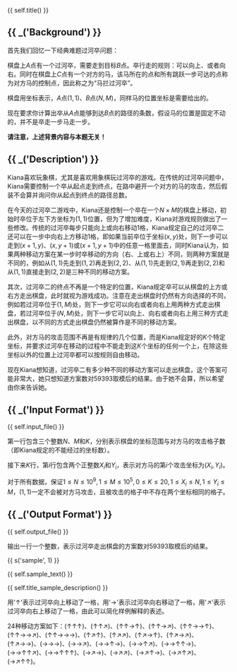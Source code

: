 {{ self.title() }}

## {{ _('Background') }}

首先我们回忆一下经典难题过河卒问题：

棋盘上$A$点有一个过河卒，需要走到目标$B$点。卒行走的规则：可以向上、或者向右。同时在棋盘上$C$点有一个对方的马，该马所在的点和所有跳跃一步可达的点称为对方马的控制点，因此称之为“马拦过河卒”。

棋盘用坐标表示，$A$点$(1,1)$、$B$点$(N,M)$，同样马的位置坐标是需要给出的。

现在要求你计算出卒从$A$点能够到达$B$点的路径的条数，假设马的位置是固定不动的，并不是卒走一步马走一步。

**请注意，上述背景内容与本题无关！**

## {{ _('Description') }}

Kiana喜欢玩象棋，尤其是喜欢用象棋玩过河卒的游戏。在传统的过河卒问题中，Kiana需要控制一个卒从起点走到终点，在路中避开一个对方的马的攻击，然后假装不会算并询问你从起点到终点的路径总数。

在今天的过河卒二游戏中，Kiana还是控制一个卒在一个$N\times M$的棋盘上移动，初始时卒位于左下方坐标为$(1,1)$位置，但为了增加难度，Kiana对游戏规则做出了一些修改。传统的过河卒每步只能向上或向右移动$1$格，Kiana规定自己的过河卒二还可以在一步中向右上方移动$1$格，即如果当前卒位于坐标$(x,y)$处，则下一步可以走到$(x+1,y)$、$(x,y+1)$或$(x+1,y+1)$中的任意一格里面去，同时Kiana认为，如果两种移动方案在某一步时卒移动的方向（右、上或右上）不同，则两种方案就是不同的，例如从$(1,1)$先走到$(1,2)$再走到$(2,2)$、从$(1,1)$先走到$(2,1)$再走到$(2,2)$和从$(1,1)$直接走到$(2,2)$是三种不同的移动方案。

其次，过河卒二的终点不再是一个特定的位置，Kiana规定卒可以从棋盘的上方或右方走出棋盘，此时就视为游戏成功。注意在走出棋盘时仍然有方向选择的不同，例如若过河卒位于$(1,M)$处，则下一步它可以向右或者向右上用两种方式走出棋盘，若过河卒位于$(N,M)$处，则下一步它可以向上、向右或者向右上用三种方式走出棋盘，以不同的方式走出棋盘仍然被算作是不同的移动方案。

此外，对方马的攻击范围不再是有规律的几个位置，而是Kiana规定好的$K$个特定坐标，并要求过河卒在移动的过程中不能走到这$K$个坐标的任何一个上，在除这些坐标以外的位置上过河卒都可以按规则自由移动。

现在Kiana想知道，过河卒二有多少种不同的移动方案可以走出棋盘，这个答案可能非常大，她只想知道方案数对$59393$取模后的结果。由于她不会算，所以希望由你来告诉她。

## {{ _('Input Format') }}

{{ self.input_file() }}

第一行包含三个整数$N$、$M$和$K$，分别表示棋盘的坐标范围与对方马的攻击格子数（即Kiana规定的不能经过的坐标数）。

接下来$K$行，第$i$行包含两个正整数$X_i$和$Y_i$，表示对方马的第$i$个攻击坐标为$(X_i,Y_i)$。

对于所有数据，保证$1\leq N\leq 10^9, 1\leq M\leq 10^5, 0\leq K\leq 20, 1\leq X_i\leq N, 1\leq Y_i\leq M$，$(1,1)$一定不会被对方马攻击，且被攻击的格子中不存在两个坐标相同的格子。

## {{ _('Output Format') }}

{{ self.output_file() }}

输出一行一个整数，表示过河卒走出棋盘的方案数对$59393$取模后的结果。

{{ s('sample', 1) }}

{{ self.sample_text() }}

{{ self.title_sample_description() }}

用'↑'表示过河卒向上移动了一格，用'→'表示过河卒向右移动了一格，用'↗'表示过河卒向右上移动了一格，由此可以简化样例解释的表述。

$24$种移动方案如下：(↑↑↑)、(↑↑↗)、(↑↑→↑)、(↑↑→↗)、(↑↑→→↑)、(↑↑→→↗)、(↑↑→→→)、(↑↗↑)、(↑↗↗)、(↑↗→↑)、(↑↗→↗)、(↑↗→→)、(→→→)、(→→↗)、(→→↑→)、(→→↑↗)、(→→↑↑→)、(→→↑↑↗)、(→→↑↑↑)、(→↗→)、(→↗↗)、(→↗↑→)、(→↗↑↗)、(→↗↑↑)。
